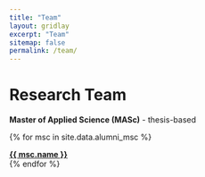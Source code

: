```yaml
---
title: "Team"
layout: gridlay
excerpt: "Team"
sitemap: false
permalink: /team/
---
```


# Research Team
<p></p>

**Master of Applied Science (MASc)** - thesis-based
   
{% for msc in site.data.alumni_msc %}
<div class="row">
<div class="col-sm-11 clearfix">
 <div class="well well-sm">
 <strong><a href="{{ msc.url }}">{{ msc.name }}</a></strong> <br>
 </div>
</div>
</div>
{% endfor %}

\
&nbsp;